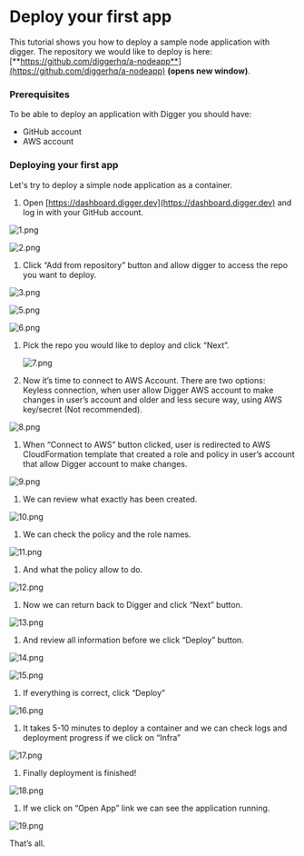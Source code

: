 # Deploy your first app

This tutorial shows you how to deploy a sample node application with digger. The repository we would like to deploy is here: [**https://github.com/diggerhq/a-nodeapp**](https://github.com/diggerhq/a-nodeapp) **(opens new window)**.

### **Prerequisites**

To be able to deploy an application with Digger you should have:

* GitHub account
* AWS account

### **Deploying your first app**

Let's try to deploy a simple node application as a container.

1. Open [https://dashboard.digger.dev](https://dashboard.digger.dev) and log in with your GitHub account.

![1.png](<../.gitbook/assets/1 (1).png>)

![2.png](<../.gitbook/assets/2 (1).png>)

1. Click “Add from repository” button and allow digger to access the repo you want to deploy.

![3.png](<../.gitbook/assets/3 (1).png>)

![5.png](<../.gitbook/assets/5 (1).png>)

![6.png](../.gitbook/assets/6.png)

1.  Pick the repo you would like to deploy and click “Next”.

    <img src="https://s3-us-west-2.amazonaws.com/secure.notion-static.com/35eb9875-e284-4f8d-8d08-70930609f321/7.png" alt="7.png" data-size="original">
2. Now it’s time to connect to AWS Account. There are two options: Keyless connection, when user allow Digger AWS account to make changes in user’s account and older and less secure way, using AWS key/secret (Not recommended).

![8.png](../.gitbook/assets/8.png)

1. When “Connect to AWS” button clicked, user is redirected to AWS CloudFormation template that created a role and policy in user’s account that allow Digger account to make changes.

![9.png](../.gitbook/assets/9.png)

1. We can review what exactly has been created.

![10.png](<../.gitbook/assets/10 (1).png>)

1. We can check the policy and the role names.

![11.png](<../.gitbook/assets/11 (1).png>)

1. And what the policy allow to do.

![12.png](<../.gitbook/assets/12 (1).png>)

1. Now we can return back to Digger and click “Next” button.

![13.png](<../.gitbook/assets/13 (1).png>)

1. And review all information before we click “Deploy” button.

![14.png](../.gitbook/assets/14.png)

![15.png](<../.gitbook/assets/15 (1).png>)

1. If everything is correct, click “Deploy”

![16.png](<../.gitbook/assets/16 (1).png>)

1. It takes 5-10 minutes to deploy a container and we can check logs and deployment progress if we click on “Infra”

![17.png](<../.gitbook/assets/17 (1).png>)

1. Finally deployment is finished!

![18.png](<../.gitbook/assets/18 (1).png>)

1. If we click on “Open App” link we can see the application running.

![19.png](<../.gitbook/assets/19 (1).png>)

That’s all.
